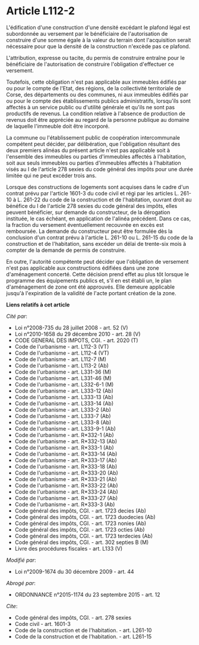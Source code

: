 # Article L112-2

L'édification d'une construction d'une densité excédant le plafond légal est subordonnée au versement par le bénéficiaire de
l'autorisation de construire d'une somme égale à la valeur du terrain dont l'acquisition serait nécessaire pour que la
densité de la construction n'excède pas ce plafond. 

L'attribution, expresse ou tacite, du permis de construire entraîne pour le bénéficiaire de l'autorisation de construire
l'obligation d'effectuer ce versement. 

Toutefois, cette obligation n'est pas applicable aux immeubles édifiés par ou pour le compte de l'Etat, des régions, de la
collectivité territoriale de Corse, des départements ou des communes, ni aux immeubles édifiés par ou pour le compte des
établissements publics administratifs, lorsqu'ils sont affectés à un service public ou d'utilité générale et qu'ils ne sont
pas productifs de revenus. La condition relative à l'absence de production de revenus doit être appréciée au regard de la
personne publique au domaine de laquelle l'immeuble doit être incorporé. 

La commune ou l'établissement public de coopération intercommunale compétent peut décider, par délibération, que l'obligation
résultant des deux premiers alinéas du présent article n'est pas applicable soit à l'ensemble des immeubles ou parties
d'immeubles affectés à l'habitation, soit aux seuls immeubles ou parties d'immeubles affectés à l'habitation visés au I de
l'article 278 sexies du code général des impôts pour une durée limitée qui ne peut excéder trois ans. 

Lorsque des constructions de logements sont acquises dans le cadre d'un contrat prévu par l'article 1601-3 du code civil et
régi par les articles L. 261-10 à L. 261-22 du code de la construction et de l'habitation, ouvrant droit au bénéfice du I de
l'article 278 sexies du code général des impôts, elles peuvent bénéficier, sur demande du constructeur, de la dérogation
instituée, le cas échéant, en application de l'alinéa précédent. Dans ce cas, la fraction du versement éventuellement
recouvrée en excès est remboursée. La demande du constructeur peut être formulée dès la conclusion d'un contrat prévu à
l'article L. 261-10 ou L. 261-15 du code de la construction et de l'habitation, sans excéder un délai de trente-six mois à
compter de la demande de permis de construire. 

En outre, l'autorité compétente peut décider que l'obligation de versement n'est pas applicable aux constructions édifiées
dans une zone d'aménagement concerté. Cette décision prend effet au plus tôt lorsque le programme des équipements publics et,
s'il en est établi un, le plan d'aménagement de zone ont été approuvés. Elle demeure applicable jusqu'à l'expiration de la
validité de l'acte portant création de la zone.

**Liens relatifs à cet article**

_Cité par_:

  - Loi n°2008-735 du 28 juillet 2008 - art. 52 (V)
  - Loi n°2010-1658 du 29 décembre 2010 - art. 28 (V)
  - CODE GENERAL DES IMPOTS, CGI. - art. 2020 (T)
  - Code de l'urbanisme - art. L112-3 (VT)
  - Code de l'urbanisme - art. L112-4 (VT)
  - Code de l'urbanisme - art. L112-7 (M)
  - Code de l'urbanisme - art. L113-2 (Ab)
  - Code de l'urbanisme - art. L331-36 (M)
  - Code de l'urbanisme - art. L331-46 (M)
  - Code de l'urbanisme - art. L332-6-1 (M)
  - Code de l'urbanisme - art. L333-12 (Ab)
  - Code de l'urbanisme - art. L333-13 (Ab)
  - Code de l'urbanisme - art. L333-14 (Ab)
  - Code de l'urbanisme - art. L333-2 (Ab)
  - Code de l'urbanisme - art. L333-7 (Ab)
  - Code de l'urbanisme - art. L333-8 (Ab)
  - Code de l'urbanisme - art. L333-9-1 (Ab)
  - Code de l'urbanisme - art. R*332-1 (Ab)
  - Code de l'urbanisme - art. R*332-13 (Ab)
  - Code de l'urbanisme - art. R*333-1 (Ab)
  - Code de l'urbanisme - art. R*333-14 (Ab)
  - Code de l'urbanisme - art. R*333-17 (Ab)
  - Code de l'urbanisme - art. R*333-18 (Ab)
  - Code de l'urbanisme - art. R*333-20 (Ab)
  - Code de l'urbanisme - art. R*333-21 (Ab)
  - Code de l'urbanisme - art. R*333-22 (Ab)
  - Code de l'urbanisme - art. R*333-24 (Ab)
  - Code de l'urbanisme - art. R*333-27 (Ab)
  - Code de l'urbanisme - art. R*333-3 (Ab)
  - Code général des impôts, CGI. - art. 1723 decies (Ab)
  - Code général des impôts, CGI. - art. 1723 duodecies (Ab)
  - Code général des impôts, CGI. - art. 1723 nonies (Ab)
  - Code général des impôts, CGI. - art. 1723 octies (Ab)
  - Code général des impôts, CGI. - art. 1723 terdecies (Ab)
  - Code général des impôts, CGI. - art. 302 septies B (M)
  - Livre des procédures fiscales - art. L133 (V)

_Modifié par_:

  - Loi n°2009-1674 du 30 décembre 2009 - art. 44

_Abrogé par_:

  - ORDONNANCE n°2015-1174 du 23 septembre 2015 - art. 12

_Cite_:

  - Code général des impôts, CGI. - art. 278 sexies
  - Code civil - art. 1601-3
  - Code de la construction et de l'habitation. - art. L261-10
  - Code de la construction et de l'habitation. - art. L261-15
